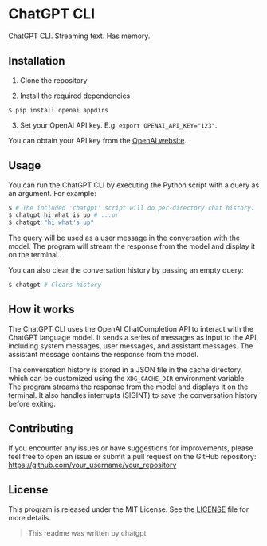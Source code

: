 # ChatGPT CLI

ChatGPT CLI. Streaming text. Has memory.

## Installation

1. Clone the repository

2. Install the required dependencies

```
$ pip install openai appdirs
```

3. Set your OpenAI API key. E.g. `export OPENAI_API_KEY="123"`.

You can obtain your API key from the [OpenAI website](https://platform.openai.com/account/api-keys).

## Usage

You can run the ChatGPT CLI by executing the Python script with a query as an argument. For example:

```sh
$ # The included 'chatgpt' script will do per-directory chat history.
$ chatgpt hi what is up # ...or
$ chatgpt "hi what's up"
```

The query will be used as a user message in the conversation with the model. The program will stream the response from the model and display it on the terminal.

You can also clear the conversation history by passing an empty query:

```sh
$ chatgpt # Clears history
```

## How it works

The ChatGPT CLI uses the OpenAI ChatCompletion API to interact with the ChatGPT language model. It sends a series of messages as input to the API, including system messages, user messages, and assistant messages. The assistant message contains the response from the model.

The conversation history is stored in a JSON file in the cache directory, which can be customized using the `XDG_CACHE_DIR` environment variable. The program streams the response from the model and displays it on the terminal. It also handles interrupts (SIGINT) to save the conversation history before exiting.

## Contributing

If you encounter any issues or have suggestions for improvements, please feel free to open an issue or submit a pull request on the GitHub repository: https://github.com/your_username/your_repository

## License

This program is released under the MIT License. See the [LICENSE](https://github.com/your_username/your_repository/blob/main/LICENSE) file for more details.

> This readme was written by chatgpt
